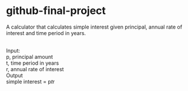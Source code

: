 # github-final-project

A calculator that calculates simple interest given principal, annual rate of interest and time period in years.<br><br>

Input:<br>
   p, principal amount<br>
   t, time period in years<br>
   r, annual rate of interest<br>
Output<br>
   simple interest = p*t*r
